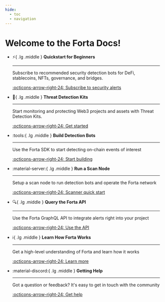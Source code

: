 ```yaml
---
hide:
  - toc
  - navigation
---
```


# Welcome to the Forta Docs!


<div class="grid cards" markdown>


-   :zap:{ .lg .middle } __Quickstart for Beginners__

    ---

    Subscribe to recommended security detection bots for DeFi, stablecoins, NFTs, governance, and bridges.

    [:octicons-arrow-right-24: Subscribe to security alerts](threat-detection-kits.md)

-   :toolbox:{ .lg .middle } __Threat Detection Kits__

    ---

    Start monitoring and protecting Web3 projects and assets with Threat Detection Kits.

    [:octicons-arrow-right-24: Get started](threat-detection-kits.md)

-   :tools:{ .lg .middle } __Build Detection Bots__

    ---

    Use the Forta SDK to start detecting on-chain events of interest

    [:octicons-arrow-right-24: Start building](getting-started.md)

-   :material-server:{ .lg .middle } __Run a Scan Node__

    ---

    Setup a scan node to run detection bots and operate the Forta network

    [:octicons-arrow-right-24: Scanner quick start](scanner-quickstart.md)

-   :mag:{ .lg .middle } __Query the Forta API__

    ---

    Use the Forta GraphQL API to integrate alerts right into your project

    [:octicons-arrow-right-24: Use the API](api.md)

-   :information_source:{ .lg .middle } __Learn How Forta Works__

    ---

    Get a high-level understanding of Forta and learn how it works

    [:octicons-arrow-right-24: Learn more](what-is-forta.md)

-   :material-discord:{ .lg .middle } __Getting Help__

    ---

    Got a question or feedback? It's easy to get in touch with the community

    [:octicons-arrow-right-24: Get help](help.md)

</div>